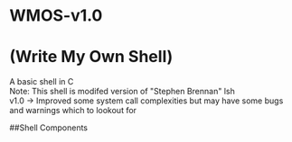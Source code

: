 # WMOS-v1.0
# (Write My Own Shell)
A basic shell in C <br>
Note: This shell is modifed version of "Stephen Brennan" lsh <br>
v1.0 -> Improved some system call complexities but may have some bugs and warnings which to lookout for  

##Shell Components
